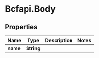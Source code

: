 # Bcfapi.Body

## Properties
Name | Type | Description | Notes
------------ | ------------- | ------------- | -------------
**name** | **String** |  | 


